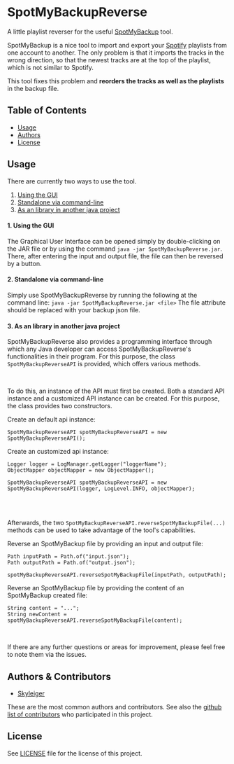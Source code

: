# SpotMyBackupReverse

A little playlist reverser for the useful [SpotMyBackup](http://www.spotmybackup.com) tool.

SpotMyBackup is a nice tool to import and export your [Spotify](https://www.spotify.com) playlists from one account to
another.
The only problem is that it imports the tracks in the wrong direction, so
that the newest tracks are at the top of the playlist, which is not similar to Spotify.

This tool fixes this problem and **reorders the tracks as well as the playlists** in the backup file.

## Table of Contents

* [Usage](#usage)
* [Authors](#authors--contributors)
* [License](#license)

## Usage

There are currently two ways to use the tool.

1. [Using the GUI](#1-using-the-gui)
2. [Standalone via command-line](#2-standalone-via-command-line)
3. [As an library in another java project](#3-as-an-library-in-another-java-project)

#### 1. Using the GUI

The Graphical User Interface can be opened simply by double-clicking on the JAR file or by using the
command `java -jar SpotMyBackupReverse.jar`.
<br>
There, after entering the input and output file, the file can then be reversed by a button.

#### 2. Standalone via command-line

Simply use SpotMyBackupReverse by running the following at the command line:
`java -jar SpotMyBackupReverse.jar <file>`
The file attribute should be replaced with your backup json file.

#### 3. As an library in another java project

SpotMyBackupReverse also provides a programming interface through which any
Java developer can access SpotMyBackupReverse's functionalities in their program.
For this purpose, the class `SpotMyBackupReverseAPI` is provided,
which offers various methods.

<br>

To do this, an instance of the API must first be created.
Both a standard API instance and a customized API instance can be created.
For this purpose, the class provides two constructors.

Create an default api instance:

```
SpotMyBackupReverseAPI spotMyBackupReverseAPI = new SpotMyBackupReverseAPI();
```

Create an customized api instance:

```
Logger logger = LogManager.getLogger("loggerName");
ObjectMapper objectMapper = new ObjectMapper();

SpotMyBackupReverseAPI spotMyBackupReverseAPI = new SpotMyBackupReverseAPI(logger, LogLevel.INFO, objectMapper);
```

<br>
<br>

Afterwards, the two `SpotMyBackupReverseAPI.reverseSpotMyBackupFile(...)` methods can be used to take advantage of the
tool's capabilities.

Reverse an SpotMyBackup file by providing an input and output file:

```
Path inputPath = Path.of("input.json");
Path outputPath = Path.of("output.json");

spotMyBackupReverseAPI.reverseSpotMyBackupFile(inputPath, outputPath);
```

Reverse an SpotMyBackup file by providing the content of an SpotMyBackup created file:

```
String content = "...";
String newContent = spotMyBackupReverseAPI.reverseSpotMyBackupFile(content);
```

<br>

If there are any further questions or areas for improvement, please feel free to note them via the issues.

## Authors & Contributors

* [Skyleiger](https://github.com/Skyleiger)

These are the most common authors and contributors.
See also the [github list of contributors](https://github.com/Skyleiger/SpotMyBackupReverse/contributors) who
participated in
this project.

## License

See [LICENSE](https://github.com/Skyleiger/SpotMyBackupReverse/blob/master/LICENSE) file for the license of this
project.
